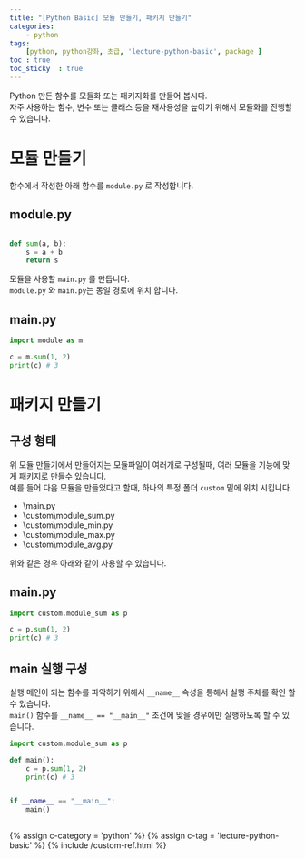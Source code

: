 ```yaml
---
title: "[Python Basic] 모듈 만들기, 패키지 만들기"
categories:  
    - python
tags: 
    [python, python강좌, 초급, 'lecture-python-basic', package ]
toc : true
toc_sticky  : true    
---
```

Python 만든 함수를 모듈화 또는 패키지화를 만들어 봅시다.    
자주 사용하는 함수, 변수 또는 클래스 등을 재사용성을 높이기 위해서 모듈화를 진행할 수 있습니다.   

# 모듈 만들기
함수에서 작성한 아래 함수를 `module.py` 로 작성합니다.    
## module.py
```python

def sum(a, b):
    s = a + b
    return s

```

모듈을 사용할 `main.py` 를 만듭니다.   
`module.py` 와 `main.py`는 동일 경로에 위치 합니다.

## main.py
```python
import module as m

c = m.sum(1, 2)
print(c) # 3
```

# 패키지 만들기
## 구성 형태
위 모듈 만들기에서 만들어지는 모듈파일이 여러개로 구성될때, 여러 모듈을 기능에 맞게 패키지로 만들수 있습니다.      
예를 들어 다음 모듈을 만들었다고 할때, 하나의 특정 폴더 `custom` 밑에 위치 시킵니다.     
- \main.py
- \custom\module_sum.py
- \custom\module_min.py
- \custom\module_max.py
- \custom\module_avg.py

위와 같은 경우 아래와 같이 사용할 수 있습니다.   
## main.py
```python
import custom.module_sum as p

c = p.sum(1, 2)
print(c) # 3
```
## main 실행 구성
실행 메인이 되는 함수를 파악하기 위해서 `__name__` 속성을 통해서 실행 주체를 확인 할 수 있습니다.   
`main()` 함수를 `__name__ == "__main__"` 조건에 맞을 경우에만 실행하도록 할 수 있습니다.   
```python
import custom.module_sum as p

def main():
    c = p.sum(1, 2)
    print(c) # 3


if __name__ == "__main__":
    main()  
    
```

{% assign c-category = 'python' %}
{% assign c-tag = 'lecture-python-basic' %}
{% include /custom-ref.html %}
